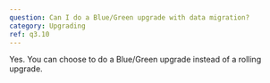 ```yaml
---
question: Can I do a Blue/Green upgrade with data migration?
category: Upgrading
ref: q3.10
---
```

Yes. You can choose to do a Blue/Green upgrade instead of a rolling upgrade.
